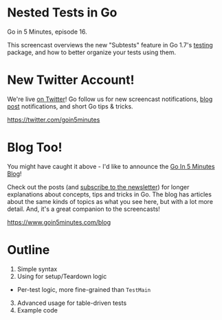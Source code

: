# Nested Tests in Go

Go in 5 Minutes, episode 16.

This screencast overviews the new "Subtests" feature in Go 1.7's [testing](https://godoc.org/testing) package, and how to better organize your tests using them.

# New Twitter Account!

We're live [on Twitter](https://twitter.com/goin5minutes)! Go follow us for new screencast notifications, [blog post](https://www.goin5minutes.com/blog/) notifications, and short Go tips & tricks.

https://twitter.com/goin5minutes

# Blog Too!

You might have caught it above - I'd like to announce the [Go In 5 Minutes Blog](https://www.goin5minutes.com/blog/)!

Check out the posts (and [subscribe to the newsletter](https://www.goin5minutes.com/subscribe/)) for longer explanations about concepts, tips and tricks in Go. The blog has articles about the same kinds of topics as what you see here, but with a lot more detail. And, it's a great companion to the screencasts!

https://www.goin5minutes.com/blog

# Outline

1. Simple syntax
2. Using for setup/Teardown logic
  - Per-test logic, more fine-grained than `TestMain`
3. Advanced usage for table-driven tests
4. Example code
